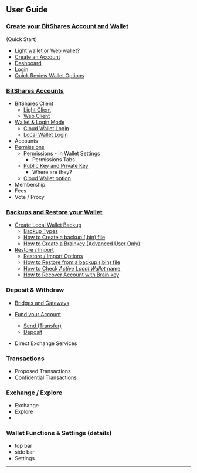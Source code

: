 ## User Guide

### [Create your BitShares Account and Wallet](/bbf/user_guide/create_account.md#create-your-bitshares-account-and-wallet)
(Quick Start)
- [Light wallet or Web wallet?](/bbf/user_guide/create_account.md#light-wallet-or-web-wallet)
- [Create an Account](/bbf/user_guide/create_account.md#create-an-account)
- [Dashboard](/bbf/user_guide/create_account.md#dashboard)
- [Login](/bbf/user_guide/create_account.md#login)
- [Quick Review Wallet Options](/bbf/user_guide/wallet_options1.md#bitshares-wallet-options)

### [BitShares Accounts](/bbf/user_guide/bitshares_client.md#bitshares-accounts)
- [BitShares Client](/bbf/user_guide/bitshares_client.md#bitShares-client)
   - [Light Client](/bbf/user_guide/bitshares_client.md#light-client)
   - [Web Client](/bbf/user_guide/bitshares_client.md#web-client)
- [Wallet & Login Mode](/bbf/user_guide/bitshares_client.md#wallet--login-mode)
   - [Cloud Wallet Login](/bbf/user_guide/bitshares_client.md#cloud-wallet-login)
   - [Local Wallet Login](/bbf/user_guide/bitshares_client.md#local-wallet-login)
- Accounts
- [Permissions ](/bbf/user_guide/permissions.md#permissions)
   - [Permissions - in Wallet Settings](/bbf/user_guide/permissions.md#permissions---in-wallet-settings)
      - Permissions Tabs
   - [Public Key and Private Key](/bbf/user_guide/permissions.md#public-key-and-private-key)
      - Where are they? 
   - [Cloud Wallet option](/bbf/user_guide/permissions.md#cloud-wallet-tab-option)   
- Membership
- Fees
- Vote / Proxy

### [Backups and Restore your Wallet](/bbf/user_guide/backup_local_wallet.md#backups-and-restore-your-wallet)
- [Create Local Wallet Backup](/bbf/user_guide/backup_local_wallet.md#create-local-wallet-backup)
   - [Backup Types](/bbf/user_guide/backup_local_wallet.md#backup-types)
   - [How to Create a backup (.bin) file](/bbf/user_guide/backup_local_wallet.md#how-to-create-a-backup-bin-file)
   - [How to Create a Brainkey (Advanced User Only)](/bbf/user_guide/backup_local_wallet.md#how-to-create-a-brainkey-advanced-user-only)
- [Restore / Import](/bbf/user_guide/backup_local_wallet.md#restore--import)
   - [Restore / Import Options](/bbf/user_guide/backup_local_wallet.md#restore--import-options)
   - [How to Restore from a backup (.bin) file](/bbf/user_guide/backup_local_wallet.md#how-to-restore-from-a-backup-bin-file)
   - [How to Check *Active Local Wallet* name](/bbf/user_guide/backup_local_wallet.md#how-to-check-active-local-wallet-name)
   - [How to Recover Account with Brain key](/bbf/user_guide/backup_local_wallet.md#how-to-recover-account-with-brain-key)
 
### Deposit & Withdraw
- [Bridges and Gateways](/bbf/user_guide/bridges_gateways.md#bridges-and-gateways)
- [Fund your Account](/bbf/user_guide/fund_account.md#fund-your-account)
   - [Send (Transfer)](/bbf/user_guide/fund_account.md#send-transfer)  
   - [Deposit](/bbf/user_guide/fund_account.md#deposit)   

- Direct Exchange Services

### Transactions
- Proposed Transactions
- Confidential Transactions



### Exchange / Explore
- Exchange
- Explore
- 

### Wallet Functions & Settings (details)
- top bar
- side bar
- Settings

***
